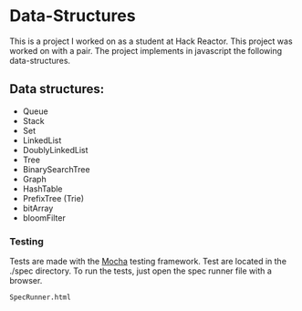 Data-Structures
==============

This is a project I worked on as a student at Hack Reactor. This project was worked on with a pair. The project implements in javascript the following data-structures.

## Data structures:

- Queue
- Stack
- Set
- LinkedList
- DoublyLinkedList
- Tree
- BinarySearchTree
- Graph
- HashTable
- PrefixTree (Trie)
- bitArray
- bloomFilter

### Testing

Tests are made with the [Mocha](https://github.com/mochajs/mocha) testing framework.
Test are located in the ./spec directory. To run the tests, just open the spec runner file with a browser.

```
SpecRunner.html
```
